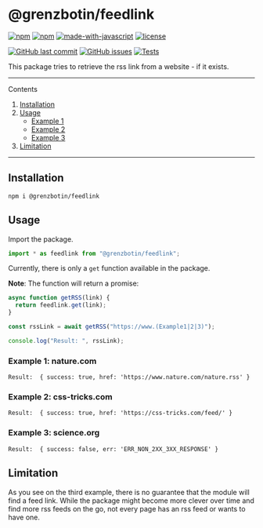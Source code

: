# @grenzbotin/feedlink

[![npm](https://img.shields.io/npm/v/@grenzbotin/feedlink)](https://www.npmjs.com/package/@grenzbotin/feedlink)
[![npm](https://img.shields.io/npm/dm/@grenzbotin/feedlink)](https://www.npmjs.com/package/@grenzbotin/feedlink)
[![made-with-javascript](https://img.shields.io/badge/Made%20with-JavaScript-1f425f.svg)](https://www.npmjs.com/package/@grenzbotin/feedlink)
[![license](https://img.shields.io/github/license/grenzbotin/feedlink.svg)](https://github.com/grenzbotin/feedlink/blob/main/LICENSE)

[![GitHub last commit](https://img.shields.io/github/last-commit/grenzbotin/feedlink)](https://github.com/grenzbotin/feedlink)
[![GitHub issues](https://img.shields.io/github/issues-raw/grenzbotin/feedlink)](https://github.com/grenzbotin/feedlink/issues)
[![Tests](https://github.com/grenzbotin/feedlink/actions/workflows/ci.yml/badge.svg)](https://github.com/grenzbotin/feedlink/actions)

This package tries to retrieve the rss link from a website - if it exists.

---

Contents

1. [Installation](#installation)
2. [Usage](#usage)
   - [Example 1](#example-1-naturecom)
   - [Example 2](#example-2-css-trickscom)
   - [Example 3](#example-3-scienceorg)
3. [Limitation](#limitation)

---

## Installation

`npm i @grenzbotin/feedlink`

## Usage

Import the package.

```javascript
import * as feedlink from "@grenzbotin/feedlink";
```

Currently, there is only a `get` function available in the package.

**Note**: The function will return a promise:

```javascript
async function getRSS(link) {
  return feedlink.get(link);
}

const rssLink = await getRSS("https://www.(Example1|2|3)");

console.log("Result: ", rssLink);
```

### Example 1: nature.com

```
Result:  { success: true, href: 'https://www.nature.com/nature.rss' }
```

### Example 2: css-tricks.com

```
Result:  { success: true, href: 'https://css-tricks.com/feed/' }
```

### Example 3: science.org

```
Result:  { success: false, err: 'ERR_NON_2XX_3XX_RESPONSE' }
```

## Limitation

As you see on the third example, there is no guarantee that the module will find a feed link. While the package might become more clever over time and find more rss feeds on the go, not every page has an rss feed or wants to have one.
